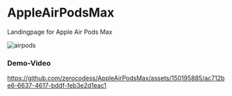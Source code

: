 # AppleAirPodsMax
Landingpage for Apple Air Pods Max

![airpods](https://github.com/zerocodess/AppleAirPodsMax/assets/150195885/f901f737-9327-4bb5-8847-b01b8e01a705)


### Demo-Video
https://github.com/zerocodess/AppleAirPodsMax/assets/150195885/ac712be6-6637-4617-bddf-feb3e2d1eac1

